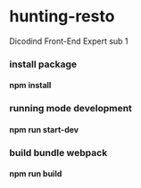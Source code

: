# hunting-resto
Dicodind Front-End Expert sub 1


### install package 
#### npm install

### running mode development
#### npm run start-dev

### build bundle webpack
#### npm run build
